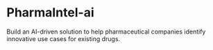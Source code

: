 # PharmaIntel-ai
 Build an AI-driven solution to help pharmaceutical companies identify innovative use cases for existing drugs.
